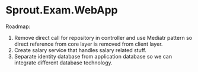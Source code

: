 # Sprout.Exam.WebApp
Roadmap:
1. Remove direct call for repository in controller and use Mediatr pattern so direct reference from core layer is removed from client layer.
2. Create salary service that handles salary related stuff.
3. Separate identity database from application database so we can integrate different database technology.
   
